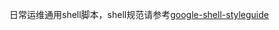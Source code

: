 日常运维通用shell脚本，shell规范请参考[google-shell-styleguide](https://github.com/zh-google-styleguide/zh-google-styleguide/tree/master/google-shell-styleguide)
